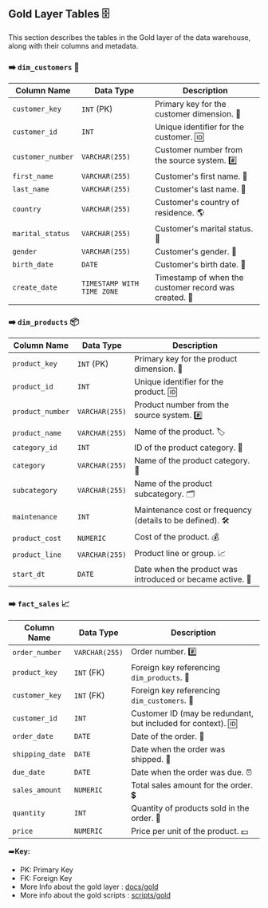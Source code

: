 ## Gold Layer Tables 🗄️

This section describes the tables in the Gold layer of the data warehouse, along with their columns and metadata.

### ➡️  `dim_customers` 👤

| Column Name        | Data Type             | Description                                                                     |
|-------------------|----------------------|---------------------------------------------------------------------------------|
| `customer_key`   | `INT` (PK)           | Primary key for the customer dimension. 🔑                                      |
| `customer_id`    | `INT`                 | Unique identifier for the customer. 🆔                                         |
| `customer_number` | `VARCHAR(255)`       | Customer number from the source system. #️⃣                                      |
| `first_name`     | `VARCHAR(255)`       | Customer's first name. 🧑                                                       |
| `last_name`      | `VARCHAR(255)`       | Customer's last name. 👨                                                        |
| `country`        | `VARCHAR(255)`       | Customer's country of residence. 🌎                                              |
| `marital_status` | `VARCHAR(255)`       | Customer's marital status. 💍                                                   |
| `gender`         | `VARCHAR(255)`       | Customer's gender. 🚻                                                         |
| `birth_date`     | `DATE`                | Customer's birth date. 🎂                                                        |
| `create_date`    | `TIMESTAMP WITH TIME ZONE` | Timestamp of when the customer record was created. 📅                         |

### ➡️ `dim_products` 📦

| Column Name     | Data Type      | Description                                                                     |
|-----------------|---------------|---------------------------------------------------------------------------------|
| `product_key` | `INT` (PK)   | Primary key for the product dimension. 🔑                                       |
| `product_id`  | `INT`           | Unique identifier for the product. 🆔                                          |
| `product_number`| `VARCHAR(255)`| Product number from the source system. #️⃣                                      |
| `product_name`  | `VARCHAR(255)`| Name of the product. 🏷️                                                       |
| `category_id` | `INT`           | ID of the product category. 📁                                                  |
| `category`    | `VARCHAR(255)`| Name of the product category. 📂                                                 |
| `subcategory` | `VARCHAR(255)`| Name of the product subcategory. 🗂️                                                 |
| `maintenance` | `INT`           | Maintenance cost or frequency (details to be defined). 🛠️                       |
| `product_cost`| `NUMERIC`      | Cost of the product. 💰                                                         |
| `product_line`| `VARCHAR(255)`| Product line or group. 📈                                                        |
| `start_dt`    | `DATE`          | Date when the product was introduced or became active. 📅                        |

### ➡️ `fact_sales` 📈

| Column Name   | Data Type      | Description                                                                                     |
|---------------|---------------|-------------------------------------------------------------------------------------------------|
| `order_number`| `VARCHAR(255)`| Order number. #️⃣                                                                            |
| `product_key` | `INT` (FK)   | Foreign key referencing `dim_products`. 🔗                                                        |
| `customer_key`| `INT` (FK)   | Foreign key referencing `dim_customers`. 🔗                                                       |
| `customer_id` | `INT`           | Customer ID (may be redundant, but included for context). 🆔                                        |
| `order_date`  | `DATE`          | Date of the order. 📅                                                                         |
| `shipping_date`| `DATE`          | Date when the order was shipped. 🚚                                                              |
| `due_date`    | `DATE`          | Date when the order was due. ⏰                                                                 |
| `sales_amount`| `NUMERIC`      | Total sales amount for the order. 💲                                                             |
| `quantity`    | `INT`           | Quantity of products sold in the order. 🔢                                                           |
| `price`       | `NUMERIC`      | Price per unit of the product. 💵                                                                |

➡️**Key:**

* PK: Primary Key
* FK: Foreign Key
* More Info about the gold layer : [docs/gold](https://github.com/Rudra-G-23/SQL-Data-Warehouse-Project/tree/main/docs/gold)
* More info about the gold scripts : [scripts/gold](https://github.com/Rudra-G-23/SQL-Data-Warehouse-Project/tree/main/scripts/gold)

